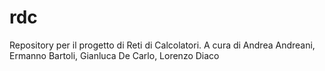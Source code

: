 # rdc
 Repository per il progetto di Reti di Calcolatori. A cura di Andrea Andreani, Ermanno Bartoli, Gianluca De Carlo, Lorenzo Diaco
